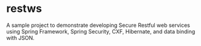 restws
======

A sample project to demonstrate developing Secure Restful web services using Spring Framework, Spring Security, CXF, Hibernate, and data binding with JSON.
